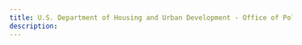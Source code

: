```yaml
---
title: U.S. Department of Housing and Urban Development - Office of Policy Development and Research 
description: 
---
```

